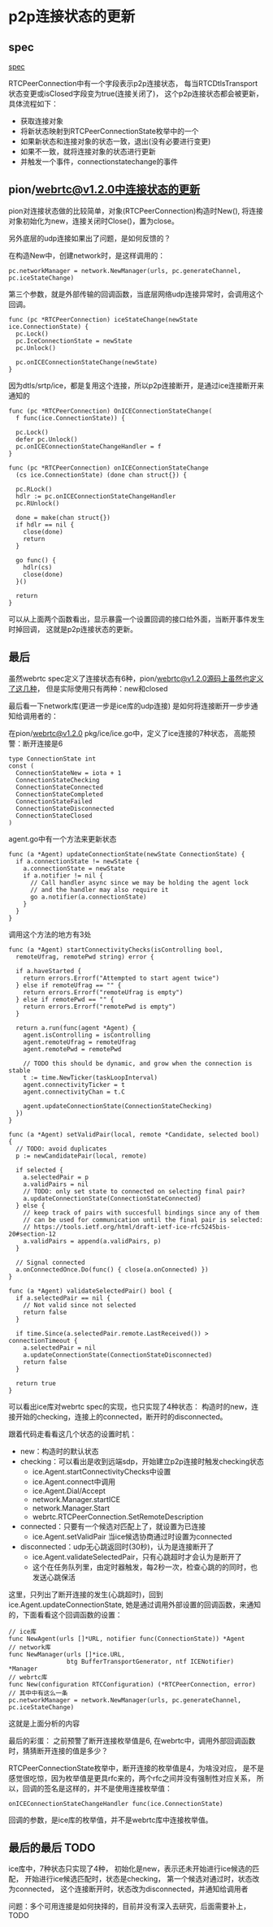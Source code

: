 # p2p连接状态的更新

## spec

[spec](https://www.w3.org/TR/webrtc/#update-the-connection-state)

RTCPeerConnection中有一个字段表示p2p连接状态，
每当RTCDtlsTransport状态变更或isClosed字段变为true(连接关闭了)，
这个p2p连接状态都会被更新，具体流程如下：

- 获取连接对象
- 将新状态映射到RTCPeerConnectionState枚举中的一个
- 如果新状态和连接对象的状态一致，退出(没有必要进行变更)
- 如果不一致，就将连接对象的状态进行更新
- 并触发一个事件，connectionstatechange的事件

## pion/webrtc@v1.2.0中连接状态的更新

pion对连接状态做的比较简单，对象(RTCPeerConnection)构造时New(),
将连接对象初始化为new，连接关闭时Close()，置为close。

另外底层的udp连接如果出了问题，是如何反馈的？

在构造New中，创建network时，是这样调用的：

    pc.networkManager = network.NewManager(urls, pc.generateChannel, pc.iceStateChange)

第三个参数，就是外部传输的回调函数，当底层网络udp连接异常时，会调用这个回调。

    func (pc *RTCPeerConnection) iceStateChange(newState ice.ConnectionState) {
      pc.Lock()
      pc.IceConnectionState = newState
      pc.Unlock()

      pc.onICEConnectionStateChange(newState)
    }

因为dtls/srtp/ice，都是复用这个连接，所以p2p连接断开，是通过ice连接断开来通知的

    func (pc *RTCPeerConnection) OnICEConnectionStateChange(
      f func(ice.ConnectionState)) {

      pc.Lock()
      defer pc.Unlock()
      pc.onICEConnectionStateChangeHandler = f
    }

    func (pc *RTCPeerConnection) onICEConnectionStateChange
      (cs ice.ConnectionState) (done chan struct{}) {

      pc.RLock()
      hdlr := pc.onICEConnectionStateChangeHandler
      pc.RUnlock()

      done = make(chan struct{})
      if hdlr == nil {
        close(done)
        return
      }

      go func() {
        hdlr(cs)
        close(done)
      }()

      return
    }

可以从上面两个函数看出，显示暴露一个设置回调的接口给外面，当断开事件发生时掉回调，
这就是p2p连接状态的更新。

## 最后

虽然webrtc spec定义了连接状态有6种，pion/webrtc@v1.2.0源码上虽然也定义了这几种，
但是实际使用只有两种：new和closed

最后看一下network库(更进一步是ice库的udp连接)
是如何将连接断开一步步通知给调用者的：

在pion/webrtc@v1.2.0 pkg/ice/ice.go中，定义了ice连接的7种状态，
高能预警：断开连接是6

    type ConnectionState int
    const (
      ConnectionStateNew = iota + 1
      ConnectionStateChecking
      ConnectionStateConnected
      ConnectionStateCompleted
      ConnectionStateFailed
      ConnectionStateDisconnected
      ConnectionStateClosed
    )

agent.go中有一个方法来更新状态

    func (a *Agent) updateConnectionState(newState ConnectionState) {
      if a.connectionState != newState {
        a.connectionState = newState
        if a.notifier != nil {
          // Call handler async since we may be holding the agent lock
          // and the handler may also require it
          go a.notifier(a.connectionState)
        }
      }
    }

调用这个方法的地方有3处

    func (a *Agent) startConnectivityChecks(isControlling bool,
      remoteUfrag, remotePwd string) error {

      if a.haveStarted {
        return errors.Errorf("Attempted to start agent twice")
      } else if remoteUfrag == "" {
        return errors.Errorf("remoteUfrag is empty")
      } else if remotePwd == "" {
        return errors.Errorf("remotePwd is empty")
      }

      return a.run(func(agent *Agent) {
        agent.isControlling = isControlling
        agent.remoteUfrag = remoteUfrag
        agent.remotePwd = remotePwd

        // TODO this should be dynamic, and grow when the connection is stable
        t := time.NewTicker(taskLoopInterval)
        agent.connectivityTicker = t
        agent.connectivityChan = t.C

        agent.updateConnectionState(ConnectionStateChecking)
      })
    }

    func (a *Agent) setValidPair(local, remote *Candidate, selected bool) {
      // TODO: avoid duplicates
      p := newCandidatePair(local, remote)

      if selected {
        a.selectedPair = p
        a.validPairs = nil
        // TODO: only set state to connected on selecting final pair?
        a.updateConnectionState(ConnectionStateConnected)
      } else {
        // keep track of pairs with succesfull bindings since any of them
        // can be used for communication until the final pair is selected:
        // https://tools.ietf.org/html/draft-ietf-ice-rfc5245bis-20#section-12
        a.validPairs = append(a.validPairs, p)
      }

      // Signal connected
      a.onConnectedOnce.Do(func() { close(a.onConnected) })
    }

    func (a *Agent) validateSelectedPair() bool {
      if a.selectedPair == nil {
        // Not valid since not selected
        return false
      }

      if time.Since(a.selectedPair.remote.LastReceived()) > connectionTimeout {
        a.selectedPair = nil
        a.updateConnectionState(ConnectionStateDisconnected)
        return false
      }

      return true
    }

可以看出ice库对webrtc spec的实现，也只实现了4种状态：
构造时的new，连接开始的checking，连接上的connected，断开时的disconnected。

跟着代码走看看这几个状态的设置时机：

- new：构造时的默认状态
- checking：可以看出是收到远端sdp，开始建立p2p连接时触发checking状态
  - ice.Agent.startConnectivityChecks中设置
  - ice.Agent.connect中调用
  - ice.Agent.Dial/Accept
  - network.Manager.startICE
  - network.Manager.Start
  - webrtc.RTCPeerConnection.SetRemoteDescription
- connected：只要有一个候选对匹配上了，就设置为已连接
  - ice.Agent.setValidPair 当ice候选协商通过时设置为connected
- disconnected：udp无心跳返回时(30秒)，认为是连接断开了
  - ice.Agent.validateSelectedPair，只有心跳超时才会认为是断开了
  - 这个在任务队列里，由定时器触发，每2秒一次，检查心跳的的同时，也发送心跳保活

这里，只列出了断开连接的发生(心跳超时)，回到ice.Agent.updateConnectionState,
她是通过调用外部设置的回调函数，来通知的，下面看看这个回调函数的设置：

    // ice库
    func NewAgent(urls []*URL, notifier func(ConnectionState)) *Agent
    // network库
    func NewManager(urls []*ice.URL,
                    btg BufferTransportGenerator, ntf ICENotifier) *Manager
    // webrtc库
    func New(configuration RTCConfiguration) (*RTCPeerConnection, error)
    // 其中中有这么一条
    pc.networkManager = network.NewManager(urls, pc.generateChannel, pc.iceStateChange)

这就是上面分析的内容

最后的彩蛋：
之前预警了断开连接枚举值是6,
在webrtc中，调用外部回调函数时，猜猜断开连接的值是多少？

RTCPeerConnectionState枚举中，断开连接的枚举值是4，为啥没对应，
是不是感觉很吃惊，因为枚举值是更具rfc来的，两个rfc之间并没有强制性对应关系，
所以，回调的签名是这样的，并不是使用连接枚举值：

    onICEConnectionStateChangeHandler func(ice.ConnectionState)

回调的参数，是ice库的枚举值，并不是webrtc库中连接枚举值。

## 最后的最后 TODO

ice库中，7种状态只实现了4种，
初始化是new，表示还未开始进行ice候选的匹配，
开始进行ice候选匹配时，状态是checking，
第一个候选对通过时，状态改为connected，
这个连接断开时，状态改为disconnected，并通知给调用者

问题：多个可用连接是如何抉择的，目前并没有深入去研究，后面需要补上，TODO
